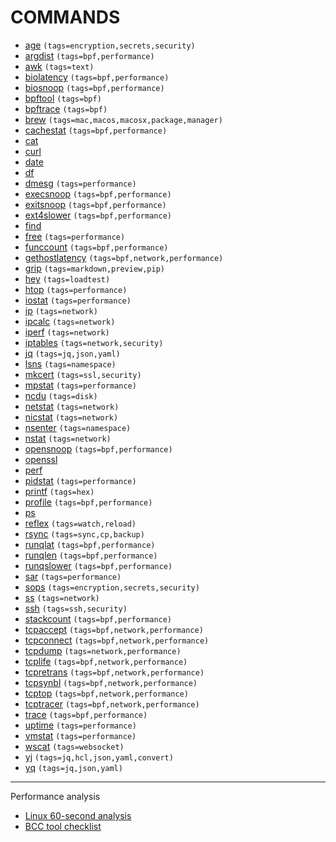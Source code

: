 # COMMANDS
- [age](./AGE/index.md) `(tags=encryption,secrets,security)`
- [argdist](./ARGDIST/index.md) `(tags=bpf,performance)`
- [awk](./AWK/index.md) `(tags=text)`
- [biolatency](./BIOLATENCY/index.md) `(tags=bpf,performance)`
- [biosnoop](./BIOSNOOP/index.md) `(tags=bpf,performance)`
- [bpftool](./BPFTOOL/index.md) `(tags=bpf)`
- [bpftrace](./BPFTRACE/index.md) `(tags=bpf)`
- [brew](./BREW/index.md) `(tags=mac,macos,macosx,package,manager)`
- [cachestat](./CACHESTAT/index.md) `(tags=bpf,performance)`
- [cat](./CAT/index.md)
- [curl](./CURL/index.md)
- [date](./DATE/index.md)
- [df](./DF/index.md)
- [dmesg](./DMESG/index.md) `(tags=performance)`
- [execsnoop](./EXECSNOOP/index.md) `(tags=bpf,performance)`
- [exitsnoop](./EXITSNOOP/index.md) `(tags=bpf,performance)`
- [ext4slower](./EXT4SLOWER/index.md) `(tags=bpf,performance)`
- [find](./FIND/index.md)
- [free](./FREE/index.md) `(tags=performance)`
- [funccount](./FUNCCOUNT/index.md) `(tags=bpf,performance)`
- [gethostlatency](./GETHOSTLATENCY/index.md) `(tags=bpf,network,performance)`
- [grip](./GRIP/index.md) `(tags=markdown,preview,pip)`
- [hey](./HEY/index.md) `(tags=loadtest)`
- [htop](./HTOP/index.md) `(tags=performance)`
- [iostat](./IOSTAT/index.md) `(tags=performance)`
- [ip](./IP/index.md) `(tags=network)`
- [ipcalc](./IPCALC/index.md) `(tags=network)`
- [iperf](./IPERF/index.md) `(tags=network)`
- [iptables](./IPTABLES/index.md) `(tags=network,security)`
- [jq](./JQ/index.md) `(tags=jq,json,yaml)`
- [lsns](./LSNS/index.md) `(tags=namespace)`
- [mkcert](./MKCERT/index.md) `(tags=ssl,security)`
- [mpstat](./MPSTAT/index.md) `(tags=performance)`
- [ncdu](./NCDU/index.md) `(tags=disk)`
- [netstat](./NETSTAT/index.md) `(tags=network)`
- [nicstat](./NICSTAT/index.md) `(tags=network)`
- [nsenter](./NSENTER/index.md) `(tags=namespace)`
- [nstat](./NSTAT/index.md) `(tags=network)`
- [opensnoop](./OPENSNOOP/index.md) `(tags=bpf,performance)`
- [openssl](./OPENSSL/index.md)
- [perf](./PERF/index.md)
- [pidstat](./PIDSTAT/index.md) `(tags=performance)`
- [printf](./PRINTF/index.md) `(tags=hex)`
- [profile](./PROFILE/index.md) `(tags=bpf,performance)`
- [ps](./PS/index.md)
- [reflex](./REFLEX/index.md) `(tags=watch,reload)`
- [rsync](./RSYNC/index.md) `(tags=sync,cp,backup)`
- [runqlat](./RUNQLAT/index.md) `(tags=bpf,performance)`
- [runqlen](./RUNQLEN/index.md) `(tags=bpf,performance)`
- [runqslower](./RUNQSLOWER/index.md) `(tags=bpf,performance)`
- [sar](./SAR/index.md) `(tags=performance)`
- [sops](./SOPS/index.md) `(tags=encryption,secrets,security)`
- [ss](./SS/index.md) `(tags=network)`
- [ssh](./SSH/index.md) `(tags=ssh,security)`
- [stackcount](./STACKCOUNT/index.md) `(tags=bpf,performance)`
- [tcpaccept](./TCPACCEPT/index.md) `(tags=bpf,network,performance)`
- [tcpconnect](./TCPCONNECT/index.md) `(tags=bpf,network,performance)`
- [tcpdump](./TCPDUMP/index.md) `(tags=network,performance)`
- [tcplife](./TCPLIFE/index.md) `(tags=bpf,network,performance)`
- [tcpretrans](./TCPRETRANS/index.md) `(tags=bpf,network,performance)`
- [tcpsynbl](./TCPSYNBL/index.md) `(tags=bpf,network,performance)`
- [tcptop](./TCPTOP/index.md) `(tags=bpf,network,performance)`
- [tcptracer](./TCPTRACER/index.md) `(tags=bpf,network,performance)`
- [trace](./TRACE/index.md) `(tags=bpf,performance)`
- [uptime](./UPTIME/index.md) `(tags=performance)`
- [vmstat](./VMSTAT/index.md) `(tags=performance)`
- [wscat](./WSCAT/index.md) `(tags=websocket)`
- [yj](./YJ/index.md) `(tags=jq,hcl,json,yaml,convert)`
- [yq](./YQ/index.md) `(tags=jq,json,yaml)`

---
Performance analysis
- [Linux 60-second analysis](../LINUX_INTERNALS/BPF/book_bpf_performance_tools/ch03.md#linux-60-second-analysis)
- [BCC tool checklist](../LINUX_INTERNALS/BPF/book_bpf_performance_tools/ch03.md#bpf-tool-checklist)
